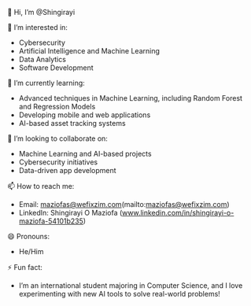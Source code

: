 👋 Hi, I’m @Shingirayi 

 👀 I’m interested in:
- Cybersecurity
- Artificial Intelligence and Machine Learning
- Data Analytics
- Software Development

 🌱 I’m currently learning:
- Advanced techniques in Machine Learning, including Random Forest and Regression Models
- Developing mobile and web applications
- AI-based asset tracking systems

💞️ I’m looking to collaborate on:
- Machine Learning and AI-based projects
- Cybersecurity initiatives
- Data-driven app development

 📫 How to reach me:
- Email: maziofas@wefixzim.com(mailto:maziofas@wefixzim.com)
- LinkedIn: Shingirayi O Maziofa (www.linkedin.com/in/shingirayi-o-maziofa-54101b235)

 😄 Pronouns:
- He/Him

⚡ Fun fact:
- I’m an international student majoring in Computer Science, and I love experimenting with new AI tools to solve real-world problems!

